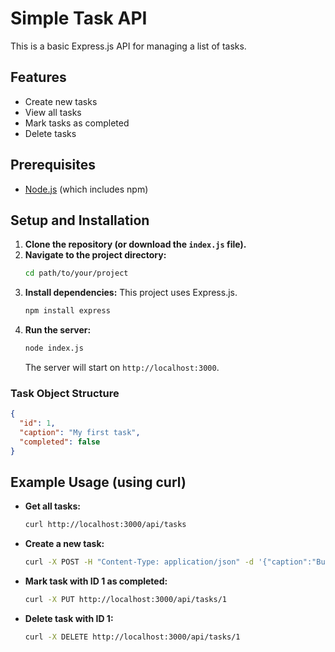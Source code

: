 # Simple Task API

This is a basic Express.js API for managing a list of tasks.

## Features

- Create new tasks
- View all tasks
- Mark tasks as completed
- Delete tasks

## Prerequisites

- [Node.js](https://nodejs.org/) (which includes npm)

## Setup and Installation

1.  **Clone the repository (or download the `index.js` file).**
2.  **Navigate to the project directory:**
    ```bash
    cd path/to/your/project
    ```
3.  **Install dependencies:**
    This project uses Express.js.
    ```bash
    npm install express
    ```
4.  **Run the server:**
    ```bash
    node index.js
    ```
    The server will start on `http://localhost:3000`.

### Task Object Structure

```json
{
  "id": 1,
  "caption": "My first task",
  "completed": false
}
```

## Example Usage (using curl)

- **Get all tasks:**
  ```bash
  curl http://localhost:3000/api/tasks
  ```
- **Create a new task:**
  ```bash
  curl -X POST -H "Content-Type: application/json" -d '{"caption":"Buy milk"}' http://localhost:3000/api/tasks
  ```
- **Mark task with ID 1 as completed:**
  ```bash
  curl -X PUT http://localhost:3000/api/tasks/1
  ```
- **Delete task with ID 1:**
  ```bash
  curl -X DELETE http://localhost:3000/api/tasks/1
  ```
